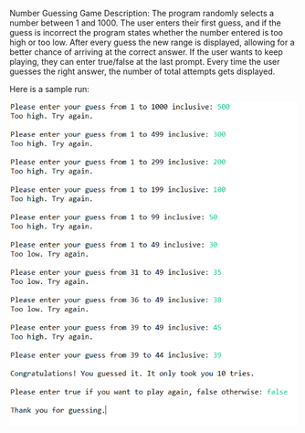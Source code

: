 Number Guessing Game
Description: 
The program randomly selects a number between 1 and 1000. The user enters their first guess, and if the guess is incorrect the program states whether the number entered is too high or too low. After every guess the new range is displayed, allowing for a better chance of arriving at the correct answer. If the user wants to keep playing, they can enter true/false at the last prompt. Every time the user guesses the right answer, the number of total attempts gets displayed. 

Here is a sample run:

![Sample Run](Sample_Run.PNG)
